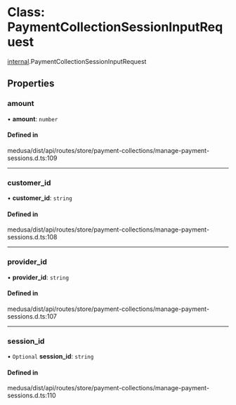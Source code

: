 # Class: PaymentCollectionSessionInputRequest

[internal](../modules/internal-42.md).PaymentCollectionSessionInputRequest

## Properties

### amount

• **amount**: `number`

#### Defined in

medusa/dist/api/routes/store/payment-collections/manage-payment-sessions.d.ts:109

___

### customer\_id

• **customer\_id**: `string`

#### Defined in

medusa/dist/api/routes/store/payment-collections/manage-payment-sessions.d.ts:108

___

### provider\_id

• **provider\_id**: `string`

#### Defined in

medusa/dist/api/routes/store/payment-collections/manage-payment-sessions.d.ts:107

___

### session\_id

• `Optional` **session\_id**: `string`

#### Defined in

medusa/dist/api/routes/store/payment-collections/manage-payment-sessions.d.ts:110
